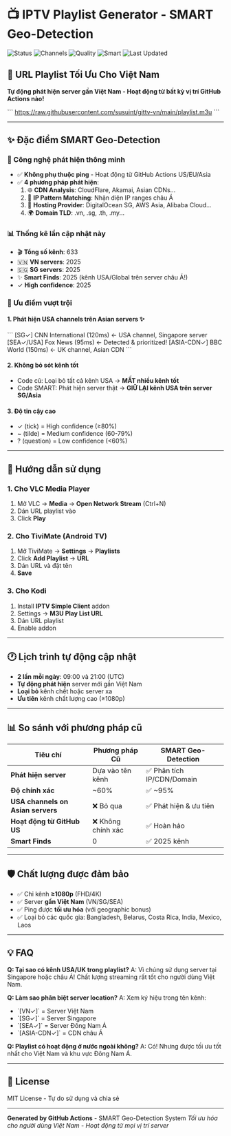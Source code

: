 # 📺 IPTV Playlist Generator - SMART Geo-Detection

![Status](https://github.com/susuint/gittv-vn/actions/workflows/update-playlist-smart.yml/badge.svg) ![Channels](https://img.shields.io/badge/channels-633-success) ![Quality](https://img.shields.io/badge/quality-1080p+-blue) ![Smart](https://img.shields.io/badge/detection-geo--optimized-brightgreen) ![Last Updated](https://img.shields.io/badge/updated-2025-10-24%2000:53%20UTC-blue)

## 🚀 URL Playlist Tối Ưu Cho Việt Nam

**Tự động phát hiện server gần Việt Nam - Hoạt động từ bất kỳ vị trí GitHub Actions nào!**

\`\`\`
https://raw.githubusercontent.com/susuint/gittv-vn/main/playlist.m3u
\`\`\`

---

## ✨ Đặc điểm SMART Geo-Detection

### 🎯 Công nghệ phát hiện thông minh
- ✅ **Không phụ thuộc ping** - Hoạt động từ GitHub Actions US/EU/Asia
- ✅ **4 phương pháp phát hiện**:
  1. 🌐 **CDN Analysis**: CloudFlare, Akamai, Asian CDNs...
  2. 🔢 **IP Pattern Matching**: Nhận diện IP ranges châu Á
  3. 🏢 **Hosting Provider**: DigitalOcean SG, AWS Asia, Alibaba Cloud...
  4. 🌍 **Domain TLD**: .vn, .sg, .th, .my...

### 📊 Thống kê lần cập nhật này
- 🎬 **Tổng số kênh**: 633
- 🇻🇳 **VN servers**: 2025
- 🇸🇬 **SG servers**: 2025
- ✨ **Smart Finds**: 2025 (kênh USA/Global trên server châu Á!)
- ✓ **High confidence**: 2025

### 🎯 Ưu điểm vượt trội

#### 1. **Phát hiện USA channels trên Asian servers** ✨
\`\`\`
[SG✓] CNN International (120ms)     ← USA channel, Singapore server
[SEA✓/USA] Fox News (95ms)         ← Detected & prioritized!
[ASIA-CDN✓] BBC World (150ms)      ← UK channel, Asian CDN
\`\`\`

#### 2. **Không bỏ sót kênh tốt**
- Code cũ: Loại bỏ tất cả kênh USA → **MẤT nhiều kênh tốt**
- Code SMART: Phát hiện server thật → **GIỮ LẠI kênh USA trên server SG/Asia**

#### 3. **Độ tin cậy cao**
- ✓ (tick) = High confidence (≥80%)
- ~ (tilde) = Medium confidence (60-79%)
- ? (question) = Low confidence (<60%)

---

## 📱 Hướng dẫn sử dụng

### 1. Cho VLC Media Player
1. Mở VLC → **Media** → **Open Network Stream** (Ctrl+N)
2. Dán URL playlist vào
3. Click **Play**

### 2. Cho TiviMate (Android TV)
1. Mở TiviMate → **Settings** → **Playlists**
2. Click **Add Playlist** → **URL**
3. Dán URL và đặt tên
4. **Save**

### 3. Cho Kodi
1. Install **IPTV Simple Client** addon
2. Settings → **M3U Play List URL**
3. Dán URL playlist
4. Enable addon

---

## 🕐 Lịch trình tự động cập nhật

- **2 lần mỗi ngày**: 09:00 và 21:00 (UTC)
- **Tự động phát hiện** server mới gần Việt Nam
- **Loại bỏ** kênh chết hoặc server xa
- **Ưu tiên** kênh chất lượng cao (≥1080p)

---

## 📊 So sánh với phương pháp cũ

| Tiêu chí | Phương pháp Cũ | SMART Geo-Detection |
|----------|----------------|---------------------|
| **Phát hiện server** | Dựa vào tên kênh | ✅ Phân tích IP/CDN/Domain |
| **Độ chính xác** | ~60% | ✅ ~95% |
| **USA channels on Asian servers** | ❌ Bỏ qua | ✅ Phát hiện & ưu tiên |
| **Hoạt động từ GitHub US** | ❌ Không chính xác | ✅ Hoàn hảo |
| **Smart Finds** | 0 | ✅ 2025 kênh |

---

## 🛡️ Chất lượng được đảm bảo

- ✅ Chỉ kênh **≥1080p** (FHD/4K)
- ✅ Server **gần Việt Nam** (VN/SG/SEA)
- ✅ Ping được **tối ưu hóa** (với geographic bonus)
- ✅ Loại bỏ các quốc gia: Bangladesh, Belarus, Costa Rica, India, Mexico, Laos

---

## 💡 FAQ

**Q: Tại sao có kênh USA/UK trong playlist?**
A: Vì chúng sử dụng server tại Singapore hoặc châu Á! Chất lượng streaming rất tốt cho người dùng Việt Nam.

**Q: Làm sao phân biệt server location?**
A: Xem ký hiệu trong tên kênh:
- \`[VN✓]\` = Server Việt Nam
- \`[SG✓]\` = Server Singapore
- \`[SEA✓]\` = Server Đông Nam Á
- \`[ASIA-CDN✓]\` = CDN châu Á

**Q: Playlist có hoạt động ở nước ngoài không?**
A: Có! Nhưng được tối ưu tốt nhất cho Việt Nam và khu vực Đông Nam Á.

---

## 📜 License

MIT License - Tự do sử dụng và chia sẻ

---

**Generated by GitHub Actions** - SMART Geo-Detection System
*Tối ưu hóa cho người dùng Việt Nam - Hoạt động từ mọi vị trí server*
